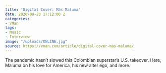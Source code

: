 ```yaml
---
title: 'Digital Cover: Más Maluma'
date: 2020-09-23 17:12:00 Z
categories:
- VMan
tags:
- Music
- Interview
image: "/uploads/ONLINE.jpg"
source: https://vman.com/article/digital-cover-mas-maluma/
---
```


The pandemic hasn’t slowed this Colombian superstar’s U.S. takeover. Here, Maluma on his love for America, his new alter ego, and more. 